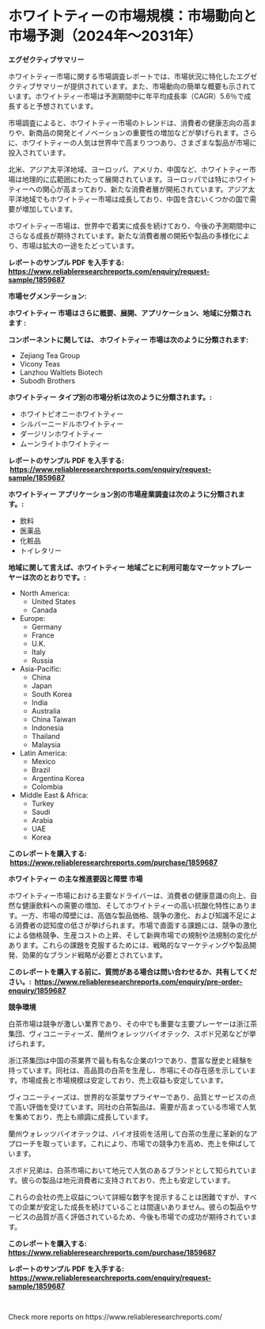 <p><h1>ホワイトティーの市場規模：市場動向と市場予測（2024年〜2031年）</h1></p><p><strong>エグゼクティブサマリー</strong></p>
<p><p>ホワイトティー市場に関する市場調査レポートでは、市場状況に特化したエグゼクティブサマリーが提供されています。また、市場動向の簡単な概要も示されています。ホワイトティー市場は予測期間中に年平均成長率（CAGR）5.6％で成長すると予想されています。</p><p>市場調査によると、ホワイトティー市場のトレンドは、消費者の健康志向の高まりや、新商品の開発とイノベーションの重要性の増加などが挙げられます。さらに、ホワイトティーの人気は世界中で高まりつつあり、さまざまな製品が市場に投入されています。</p><p>北米、アジア太平洋地域、ヨーロッパ、アメリカ、中国など、ホワイトティー市場は地理的に広範囲にわたって展開されています。ヨーロッパでは特にホワイトティーへの関心が高まっており、新たな消費者層が開拓されています。アジア太平洋地域でもホワイトティー市場は成長しており、中国を含むいくつかの国で需要が増加しています。</p><p>ホワイトティー市場は、世界中で着実に成長を続けており、今後の予測期間中にさらなる成長が期待されています。新たな消費者層の開拓や製品の多様化により、市場は拡大の一途をたどっています。</p></p>
<p><strong>レポートのサンプル PDF を入手する: <a href="https://www.reliableresearchreports.com/enquiry/request-sample/1859687">https://www.reliableresearchreports.com/enquiry/request-sample/1859687</a></strong></p>
<p><strong>市場セグメンテーション:</strong></p>
<p><strong> ホワイトティー 市場はさらに概要、展開、アプリケーション、地域に分類されます :</strong></p>
<p><strong>コンポーネントに関しては、 ホワイトティー 市場は次のように分類されます: &nbsp;</strong></p>
<p><ul><li>Zejiang Tea Group</li><li>Vicony Teas</li><li>Lanzhou Waltlets Biotech</li><li>Subodh Brothers</li></ul></p>
<p><strong> ホワイトティー タイプ別の市場分析は次のように分類されます。:</strong></p>
<p><ul><li>ホワイトピオニーホワイトティー</li><li>シルバーニードルホワイトティー</li><li>ダージリンホワイトティー</li><li>ムーンライトホワイトティー</li></ul></p>
<p><strong>レポートのサンプル PDF を入手する: &nbsp;<a href="https://www.reliableresearchreports.com/enquiry/request-sample/1859687">https://www.reliableresearchreports.com/enquiry/request-sample/1859687</a></strong></p>
<p><strong> ホワイトティー アプリケーション別の市場産業調査は次のように分類されます。:</strong></p>
<p><ul><li>飲料</li><li>医薬品</li><li>化粧品</li><li>トイレタリー</li></ul></p>
<p><strong>地域に関して言えば、ホワイトティー 地域ごとに利用可能なマーケットプレーヤーは次のとおりです。:</strong></p>
<p><ul>
    <li>
        North America:
        <ul>
            <li>United States</li>
            <li>Canada</li>
        </ul>
    </li>
    <li>
        Europe:
        <ul>
            <li>Germany</li>
            <li>France</li>
            <li>U.K.</li>
            <li>Italy</li>
            <li>Russia</li>
        </ul>
    </li>
    <li>
        Asia-Pacific:
        <ul>
            <li>China</li>
            <li>Japan</li>
            <li>South Korea</li>
            <li>India</li>
            <li>Australia</li>
            <li>China Taiwan</li>
            <li>Indonesia</li>
            <li>Thailand</li>
            <li>Malaysia</li>
        </ul>
    </li>
    <li>
        Latin America:
        <ul>
            <li>Mexico</li>
            <li>Brazil</li>
            <li>Argentina Korea</li>
            <li>Colombia</li>
        </ul>
    </li>
    <li>
        Middle East & Africa:
        <ul>
            <li>Turkey</li>
            <li>Saudi</li>
            <li>Arabia</li>
            <li>UAE</li>
            <li>Korea</li>
        </ul>
    </li>
    </ul></p>
<p><strong>このレポートを購入する: &nbsp;<a href="https://www.reliableresearchreports.com/purchase/1859687">https://www.reliableresearchreports.com/purchase/1859687</a></strong></p>
<p><strong>ホワイトティー の主な推進要因と障壁 市場</strong></p>
<p><p>ホワイトティー市場における主要なドライバーは、消費者の健康意識の向上、自然な健康飲料への需要の増加、そしてホワイトティーの高い抗酸化特性にあります。一方、市場の障壁には、高価な製品価格、競争の激化、および知識不足による消費者の認知度の低さが挙げられます。市場で直面する課題には、競争の激化による価格競争、生産コストの上昇、そして新興市場での規制や法規制の変化があります。これらの課題を克服するためには、戦略的なマーケティングや製品開発、効果的なブランド戦略が必要とされています。</p></p>
<p><strong>このレポートを購入する前に、質問がある場合は問い合わせるか、共有してください。:&nbsp; <a href="https://www.reliableresearchreports.com/enquiry/pre-order-enquiry/1859687">https://www.reliableresearchreports.com/enquiry/pre-order-enquiry/1859687</a></strong></p>
<p><strong>競争環境</strong></p>
<p><p>白茶市場は競争が激しい業界であり、その中でも重要な主要プレーヤーは浙江茶集団、ヴィコニーティーズ、蘭州ウォレッツバイオテック、スボド兄弟などが挙げられます。</p><p>浙江茶集団は中国の茶業界で最も有名な企業の1つであり、豊富な歴史と経験を持っています。同社は、高品質の白茶を生産し、市場にその存在感を示しています。市場成長と市場規模は安定しており、売上収益も安定しています。</p><p>ヴィコニーティーズは、世界的な茶葉サプライヤーであり、品質とサービスの点で高い評価を受けています。同社の白茶製品は、需要が高まっている市場で人気を集めており、売上も順調に成長しています。</p><p>蘭州ウォレッツバイオテックは、バイオ技術を活用して白茶の生産に革新的なアプローチを取っています。これにより、市場での競争力を高め、売上を伸ばしています。</p><p>スボド兄弟は、白茶市場において地元で人気のあるブランドとして知られています。彼らの製品は地元消費者に支持されており、売上も安定しています。</p><p>これらの会社の売上収益について詳細な数字を提示することは困難ですが、すべての企業が安定した成長を続けていることは間違いありません。彼らの製品やサービスの品質が高く評価されているため、今後も市場での成功が期待されています。</p></p>
<p><strong>このレポートを購入する: &nbsp; <a href="https://www.reliableresearchreports.com/purchase/1859687">https://www.reliableresearchreports.com/purchase/1859687</a></strong></p>
<p><strong>レポートのサンプル PDF を入手する: &nbsp;<a href="https://www.reliableresearchreports.com/enquiry/request-sample/1859687">https://www.reliableresearchreports.com/enquiry/request-sample/1859687</a></strong><strong></strong></p>
<p>&nbsp;</p>
<p>Check more reports on https://www.reliableresearchreports.com/</p>